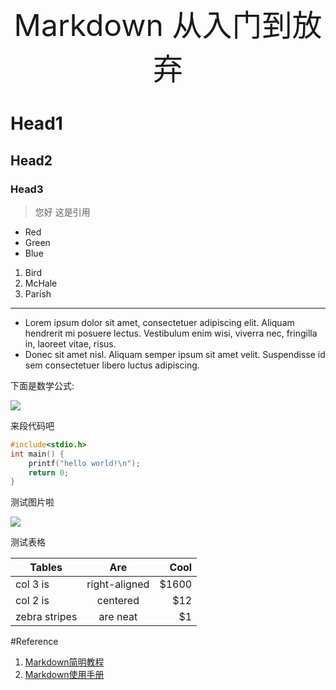 <font size=72><div align = center>Markdown 从入门到放弃</div> </font>
# Head1
## Head2
### Head3

> 您好
> 这是引用 

-   Red
-   Green
-   Blue

1.  Bird
2.  McHale
3.  Parish

---

*   Lorem ipsum dolor sit amet, consectetuer adipiscing elit.
    Aliquam hendrerit mi posuere lectus. Vestibulum enim wisi,
    viverra nec, fringilla in, laoreet vitae, risus.
*   Donec sit amet nisl. Aliquam semper ipsum sit amet velit.
    Suspendisse id sem consectetuer libero luctus adipiscing.

下面是数学公式:


![](http://latex.codecogs.com/gif.latex?x=\\frac{-b\\pm\\sqrt{b^2-4ac}}{2a})


来段代码吧
```c
#include<stdio.h>
int main() {
    printf("hello world!\n");
    return 0;
}
```

测试图片啦

![](https://www.python.org/static/img/python-logo.png)

测试表格 

| Tables        | Are           | Cool  |
| ------------- |:-------------:| -----:|
| col 3 is      | right-aligned | $1600 |
| col 2 is      | centered      |   $12 |
| zebra stripes | are neat      |    $1 |

#Reference
1. [Markdown简明教程](http://www.jianshu.com/p/1e402922ee32/)
2. [Markdown使用手册](http://www.appinn.com/markdown/)
